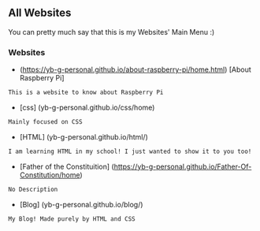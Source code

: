 ## All Websites

You can pretty much say that this is my Websites' Main Menu :)

### Websites

* (https://yb-g-personal.github.io/about-raspberry-pi/home.html) [About Raspberry Pi]
```markdown
This is a website to know about Raspberry Pi 
```

* [css] (yb-g-personal.github.io/css/home)
```markdown
Mainly focused on CSS 
```

* [HTML] (yb-g-personal.github.io/html/)
```markdown
I am learning HTML in my school! I just wanted to show it to you too! 
```

* [Father of the Constituition] (https://yb-g-personal.github.io/Father-Of-Constitution/home)
```markdown
No Description
```

* [Blog] (yb-g-personal.github.io/blog/)
```markdown
My Blog! Made purely by HTML and CSS 
```
